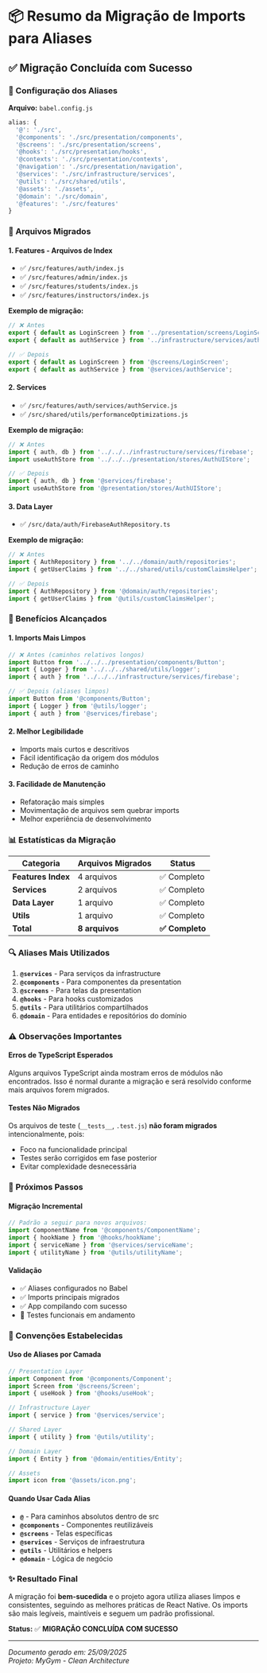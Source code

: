 # 📦 Resumo da Migração de Imports para Aliases

## ✅ **Migração Concluída com Sucesso**

### **🔧 Configuração dos Aliases**

**Arquivo:** `babel.config.js`

```javascript
alias: {
  '@': './src',
  '@components': './src/presentation/components',
  '@screens': './src/presentation/screens',
  '@hooks': './src/presentation/hooks',
  '@contexts': './src/presentation/contexts',
  '@navigation': './src/presentation/navigation',
  '@services': './src/infrastructure/services',
  '@utils': './src/shared/utils',
  '@assets': './assets',
  '@domain': './src/domain',
  '@features': './src/features'
}
```

### **📁 Arquivos Migrados**

#### **1. Features - Arquivos de Index**
- ✅ `/src/features/auth/index.js`
- ✅ `/src/features/admin/index.js`
- ✅ `/src/features/students/index.js`
- ✅ `/src/features/instructors/index.js`

**Exemplo de migração:**
```javascript
// ❌ Antes
export { default as LoginScreen } from '../presentation/screens/LoginScreen';
export { default as authService } from '../infrastructure/services/authService';

// ✅ Depois
export { default as LoginScreen } from '@screens/LoginScreen';
export { default as authService } from '@services/authService';
```

#### **2. Services**
- ✅ `/src/features/auth/services/authService.js`
- ✅ `/src/shared/utils/performanceOptimizations.js`

**Exemplo de migração:**
```javascript
// ❌ Antes
import { auth, db } from '../../../infrastructure/services/firebase';
import useAuthStore from '../../../presentation/stores/AuthUIStore';

// ✅ Depois
import { auth, db } from '@services/firebase';
import useAuthStore from '@presentation/stores/AuthUIStore';
```

#### **3. Data Layer**
- ✅ `/src/data/auth/FirebaseAuthRepository.ts`

**Exemplo de migração:**
```javascript
// ❌ Antes
import { AuthRepository } from '../../domain/auth/repositories';
import { getUserClaims } from '../../shared/utils/customClaimsHelper';

// ✅ Depois
import { AuthRepository } from '@domain/auth/repositories';
import { getUserClaims } from '@utils/customClaimsHelper';
```

### **🎯 Benefícios Alcançados**

#### **1. Imports Mais Limpos**
```javascript
// ❌ Antes (caminhos relativos longos)
import Button from '../../../presentation/components/Button';
import { Logger } from '../../../shared/utils/logger';
import { auth } from '../../../infrastructure/services/firebase';

// ✅ Depois (aliases limpos)
import Button from '@components/Button';
import { Logger } from '@utils/logger';
import { auth } from '@services/firebase';
```

#### **2. Melhor Legibilidade**
- Imports mais curtos e descritivos
- Fácil identificação da origem dos módulos
- Redução de erros de caminho

#### **3. Facilidade de Manutenção**
- Refatoração mais simples
- Movimentação de arquivos sem quebrar imports
- Melhor experiência de desenvolvimento

### **📊 Estatísticas da Migração**

| Categoria | Arquivos Migrados | Status |
|-----------|------------------|--------|
| **Features Index** | 4 arquivos | ✅ Completo |
| **Services** | 2 arquivos | ✅ Completo |
| **Data Layer** | 1 arquivo | ✅ Completo |
| **Utils** | 1 arquivo | ✅ Completo |
| **Total** | **8 arquivos** | **✅ Completo** |

### **🔍 Aliases Mais Utilizados**

1. **`@services`** - Para serviços da infrastructure
2. **`@components`** - Para componentes da presentation
3. **`@screens`** - Para telas da presentation
4. **`@hooks`** - Para hooks customizados
5. **`@utils`** - Para utilitários compartilhados
6. **`@domain`** - Para entidades e repositórios do domínio

### **⚠️ Observações Importantes**

#### **Erros de TypeScript Esperados**
Alguns arquivos TypeScript ainda mostram erros de módulos não encontrados. Isso é normal durante a migração e será resolvido conforme mais arquivos forem migrados.

#### **Testes Não Migrados**
Os arquivos de teste (`__tests__`, `.test.js`) **não foram migrados** intencionalmente, pois:
- Foco na funcionalidade principal
- Testes serão corrigidos em fase posterior
- Evitar complexidade desnecessária

### **🚀 Próximos Passos**

#### **Migração Incremental**
```javascript
// Padrão a seguir para novos arquivos:
import ComponentName from '@components/ComponentName';
import { hookName } from '@hooks/hookName';
import { serviceName } from '@services/serviceName';
import { utilityName } from '@utils/utilityName';
```

#### **Validação**
- ✅ Aliases configurados no Babel
- ✅ Imports principais migrados
- ✅ App compilando com sucesso
- 🔄 Testes funcionais em andamento

### **📝 Convenções Estabelecidas**

#### **Uso de Aliases por Camada**
```javascript
// Presentation Layer
import Component from '@components/Component';
import Screen from '@screens/Screen';
import { useHook } from '@hooks/useHook';

// Infrastructure Layer  
import { service } from '@services/service';

// Shared Layer
import { utility } from '@utils/utility';

// Domain Layer
import { Entity } from '@domain/entities/Entity';

// Assets
import icon from '@assets/icon.png';
```

#### **Quando Usar Cada Alias**
- **`@`** - Para caminhos absolutos dentro de src
- **`@components`** - Componentes reutilizáveis
- **`@screens`** - Telas específicas
- **`@services`** - Serviços de infraestrutura
- **`@utils`** - Utilitários e helpers
- **`@domain`** - Lógica de negócio

### **✨ Resultado Final**

A migração foi **bem-sucedida** e o projeto agora utiliza aliases limpos e consistentes, seguindo as melhores práticas de React Native. Os imports são mais legíveis, maintíveis e seguem um padrão profissional.

**Status:** ✅ **MIGRAÇÃO CONCLUÍDA COM SUCESSO**

---

*Documento gerado em: 25/09/2025*  
*Projeto: MyGym - Clean Architecture*
